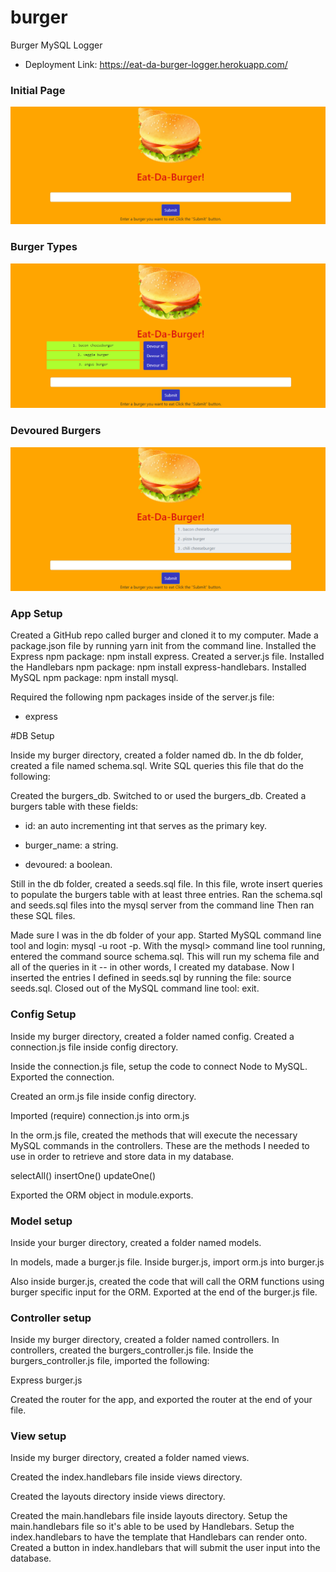 # burger

Burger MySQL Logger

* Deployment Link: https://eat-da-burger-logger.herokuapp.com/

### Initial Page

![INITIALPAGE.PNG](/public/assets/image/initialpage.png)

### Burger Types

![BURGERTYPE.PNG](/public/assets/image/burgertype.png)

### Devoured Burgers

![DEVOUREDBURGERS.PNG](/public/assets/image/devourburgers.png)

### App Setup


Created a GitHub repo called burger and cloned it to my computer.
Made a package.json file by running yarn init from the command line.
Installed the Express npm package: npm install express.
Created a server.js file.
Installed the Handlebars npm package: npm install express-handlebars.
Installed MySQL npm package: npm install mysql.

Required the following npm packages inside of the server.js file:


* express





#DB Setup


Inside my burger directory, created a folder named db.
In the db folder, created a file named schema.sql. Write SQL queries this file that do the following:



Created the burgers_db.
Switched to or used the burgers_db.
Created a burgers table with these fields:



* id: an auto incrementing int that serves as the primary key.

* burger_name: a string.

* devoured: a boolean.





Still in the db folder, created a seeds.sql file. In this file, wrote insert queries to populate the burgers table with at least three entries.
Ran the schema.sql and seeds.sql files into the mysql server from the command line
Then ran these SQL files.



Made sure I was in the db folder of your app.
Started MySQL command line tool and login: mysql -u root -p.
With the mysql> command line tool running, entered the command source schema.sql. This will run my schema file and all of the queries in it -- in other words, I created my database.
Now I inserted the entries I defined in seeds.sql by running the file: source seeds.sql.
Closed out of the MySQL command line tool: exit.



### Config Setup


Inside my burger directory, created a folder named config.
Created a connection.js file inside config directory.



Inside the connection.js file, setup the code to connect Node to MySQL.
Exported the connection.



Created an orm.js file inside config directory.



Imported (require) connection.js into orm.js

In the orm.js file, created the methods that will execute the necessary MySQL commands in the controllers. These are the methods I needed to use in order to retrieve and store data in my database.


selectAll()
insertOne()
updateOne()


Exported the ORM object in module.exports.



### Model setup



Inside your burger directory, created a folder named models.


In models, made a burger.js file.
Inside burger.js, import orm.js into burger.js

Also inside burger.js, created the code that will call the ORM functions using burger specific input for the ORM.
Exported at the end of the burger.js file.





### Controller setup


Inside my burger directory, created a folder named controllers.
In controllers, created the burgers_controller.js file.
Inside the burgers_controller.js file, imported the following:



Express
burger.js



Created the router for the app, and exported the router at the end of your file.



### View setup


Inside my burger directory, created a folder named views.



Created the index.handlebars file inside views directory.

Created the layouts directory inside views directory.


Created the main.handlebars file inside layouts directory.
Setup the main.handlebars file so it's able to be used by Handlebars.
Setup the index.handlebars to have the template that Handlebars can render onto.
Created a button in index.handlebars that will submit the user input into the database.
